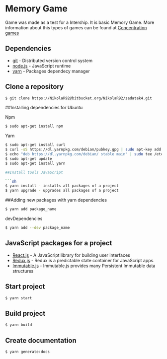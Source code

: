 # Memory Game

Game was made as a test for a Intership. It is basic Memory Game.
More information about this types of games can be found at
[Concentration games](https://en.wikipedia.org/wiki/Concentration_(game))

## Dependencies
* [git](https://git-scm.com/) - Distributed version control system
* [node.js](http://nodejs.org) - JavaScript runtime
* [yarn](https://yarnpkg.com) - Packages dependecy manager

## Clone a repository

```sh
$ git clone https://NikolaR92@bitbucket.org/NikolaR92/zadatak4.git
```

##Installing dependencies for Ubuntu

Npm
```sh
$ sudo apt-get install npm
```
Yarn
```sh
$ sudo apt-get install curl
$ curl -sS https://dl.yarnpkg.com/debian/pubkey.gpg | sudo apt-key add -
$ echo "deb https://dl.yarnpkg.com/debian/ stable main" | sudo tee /etc/apt/sources.list.d/yarn.list
$ sudo apt-get update
$ sudo apt-get install yarn

##Install tools JavaScript

```sh
$ yarn install - installs all packages of a project
$ yarn upgrade - upgrades all packages of a project
```
##Adding new packages with yarn
dependencies
```sh
$ yarn add package_name
```
devDependencies
```sh
$ yarn add --dev package_name
```

## JavaScript packages for a project

* [React.js](https://reactjs.org/) - A JavaScript library for building user interfaces
* [Redux.js](https://redux.js.org/) - Redux is a predictable state container for JavaScript apps.
* [Immutable.js](http://facebook.github.io/immutable-js/) - Immutable.js provides many Persistent Immutable data structures

## Start project
```sh
$ yarn start
```

## Build project
```sh
$ yarn build
```

## Create documentation
```sh
$ yarn generate:docs
```
